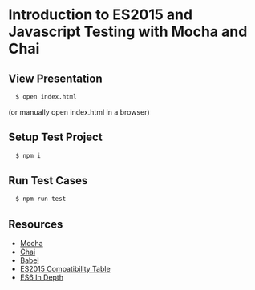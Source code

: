 # Introduction to ES2015 and Javascript Testing with Mocha and Chai

## View Presentation
```bash
  $ open index.html
```
(or manually open index.html in a browser)

## Setup Test Project
```bash
  $ npm i
```

## Run Test Cases
```bash
  $ npm run test
```

## Resources

- [Mocha](https://mochajs.org/)
- [Chai](http://chaijs.com/)
- [Babel](https://babeljs.io/)
- [ES2015 Compatibility Table](https://kangax.github.io/compat-table/es6/)
- [ES6 In Depth](https://hacks.mozilla.org/category/es6-in-depth/)
